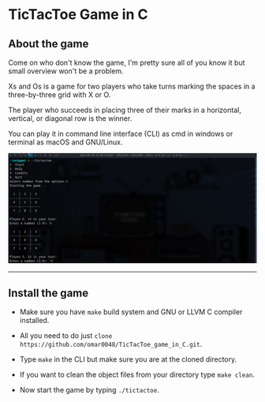 # TicTacToe Game in C

## About the game

Come on who don't know the game, I'm pretty sure all of you know it but small overview won't be a problem.

Xs and Os is a game for two players who take turns marking the spaces in a three-by-three grid with X or O.

The player who succeeds in placing three of their marks in a horizontal, vertical, or diagonal row is the winner.

You can play it in command line interface (CLI) as cmd in windows or terminal as macOS and GNU/Linux.


![GamePlay](screenshot/screen_0)


---

## Install the game

- Make sure you have `make` build system and GNU or LLVM C compiler installed.

- All you need to do just `clone https://github.com/omar0048/TicTacToe_game_in_C.git`.

- Type `make` in the CLI but make sure you are at the cloned directory.

- If you want to clean the object files from your directory type `make clean`.

- Now start the game by typing `./tictactoe`.

